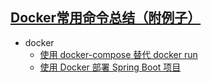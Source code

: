 ## [Docker常用命令总结（附例子）](https://blog.csdn.net/weixin_34067049/article/details/91685594)
- docker
    - [使用 docker-compose 替代 docker run](https://beginor.github.io/2017/06/08/use-compose-instead-of-run.html)
    - [使用 Docker 部署 Spring Boot 项目](https://blog.csdn.net/ityouknow/article/details/102908587)